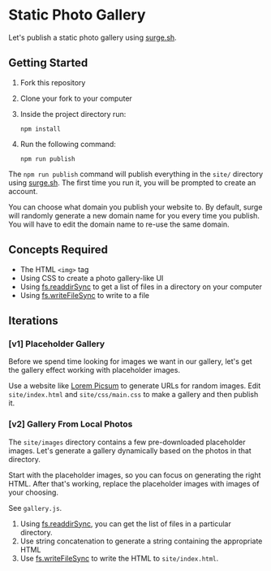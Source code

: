 # Static Photo Gallery

Let's publish a static photo gallery using [surge.sh][url-surge].

## Getting Started

1. Fork this repository
1. Clone your fork to your computer
1. Inside the project directory run:

   ```console
   npm install
   ```

1. Run the following command:

   ```console
   npm run publish
   ```

The `npm run publish` command will publish everything in the `site/` directory using [surge.sh][url-surge]. The first time you run it, you will be prompted to create an account.

You can choose what domain you publish your website to. By default, surge will randomly generate a new domain name for you every time you publish. You will have to edit the domain name to re-use the same domain.

## Concepts Required

- The HTML `<img>` tag
- Using CSS to create a photo gallery-like UI
- Using [fs.readdirSync][node-fs-readdirsync] to get a list of files in a directory on your computer
- Using [fs.writeFileSync][node-fs-writefilesync] to write to a file

## Iterations

### [v1] Placeholder Gallery

Before we spend time looking for images we want in our gallery, let's get the gallery effect working with placeholder images.

Use a website like [Lorem Picsum][url-lorem-picsum] to generate URLs for random images. Edit `site/index.html` and `site/css/main.css` to make a gallery and then publish it.

### [v2] Gallery From Local Photos

The `site/images` directory contains a few pre-downloaded placeholder images. Let's generate a gallery dynamically based on the photos in that directory.

Start with the placeholder images, so you can focus on generating the right HTML. After that's working, replace the placeholder images with images of your choosing.

See `gallery.js`.

1. Using [fs.readdirSync][node-fs-readdirsync], you can get the list of files in a particular directory.
1. Use string concatenation to generate a string containing the appropriate HTML
1. Use [fs.writeFileSync][node-fs-writefilesync] to write the HTML to `site/index.html`.

[url-surge]: https://surge.sh/
[url-lorem-picsum]: https://picsum.photos/
[node-fs-readdirsync]: https://nodejs.org/api/fs.html#fs_fs_readdirsync_path_options
[node-fs-writefilesync]: https://nodejs.org/api/fs.html#fs_fs_writefilesync_file_data_options
